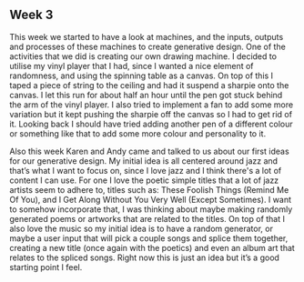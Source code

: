## Week 3

This week we started to have a look at machines, and the inputs, outputs and processes of these machines to create generative design. One of the activities that we did is creating our own drawing machine. I decided to utilise my vinyl player that I had, since I wanted a nice element of randomness, and using the spinning table as a canvas. On top of this I taped a piece of string to the ceiling and had it suspend a sharpie onto the canvas.  I let this run for about half an hour until the pen got stuck behind the arm of the vinyl player. I also tried to implement a fan to add some more variation but it kept pushing the sharpie off the canvas so I had to get rid of it. Looking back I should have tried adding another pen of a different colour or something like that to add some more colour and personality to it.


Also this week Karen and Andy came and talked to us about our first ideas for our generative design. My initial idea is all centered around jazz and that’s what I want to focus on, since I love jazz and I think there's a lot of content I can use. For one I love the poetic simple titles that a lot of jazz artists seem to adhere to, titles such as: These Foolish Things (Remind Me Of You), and I Get Along Without You Very Well (Except Sometimes). I want to somehow incorporate that, I was thinking about maybe making randomly generated poems or artworks that are related to the titles. On top of that I also love the music so my initial idea is to have a random generator, or maybe a user input that will pick a couple songs and splice them together, creating a new title (once again with the poetics) and even an album art that relates to the spliced songs. Right now this is just an idea but it’s a good starting point I feel.
